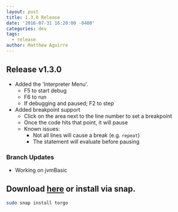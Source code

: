 ```yaml
---
layout: post
title: 1.3.0 Release
date: '2016-07-31 16:20:00 -0400'
categories: dev
tags:
  - release
author: Matthew Aguirre
---
```


## Release v1.3.0

- Added the 'Interpreter Menu'.
    - F5 to start debug
    - F6 to run
    - If debugging and paused; F2 to step
- Added breakpoint support
    - Click on the area next to the line number to set a breakpoint
    - Once the code hits that point, it will pause
    - Known issues:
        - Not all lines will cause a break (e.g. `repeat`)
        - The statement will evaluate before pausing

### Branch Updates

- Working on jvmBasic

## Download [here][1] or install via snap.

```sh
sudo snap install torgo
```
[1]: https://github.com/ZenHarbinger/torgo/releases
